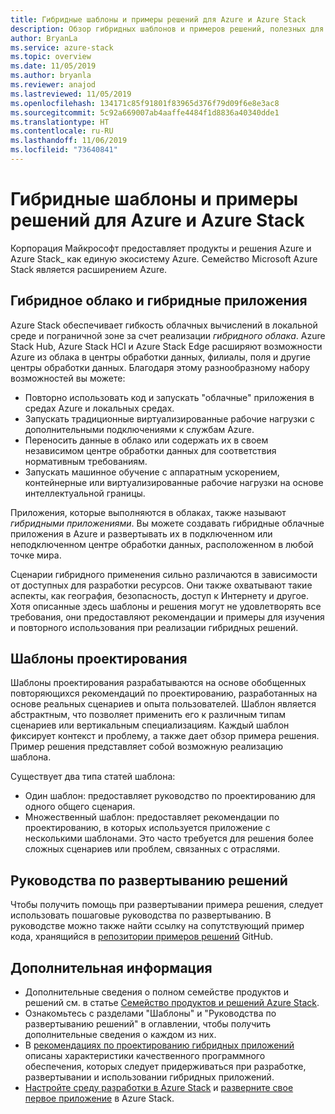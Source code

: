 ```yaml
---
title: Гибридные шаблоны и примеры решений для Azure и Azure Stack
description: Обзор гибридных шаблонов и примеров решений, полезных для изучения и создания гибридных решений в Azure и Azure Stack.
author: BryanLa
ms.service: azure-stack
ms.topic: overview
ms.date: 11/05/2019
ms.author: bryanla
ms.reviewer: anajod
ms.lastreviewed: 11/05/2019
ms.openlocfilehash: 134171c85f91801f83965d376f79d09f6e8e3ac8
ms.sourcegitcommit: 5c92a669007ab4aaffe4484f1d8836a40340dde1
ms.translationtype: HT
ms.contentlocale: ru-RU
ms.lasthandoff: 11/06/2019
ms.locfileid: "73640841"
---
```

# <a name="hybrid-patterns-and-solution-examples-for-azure-and-azure-stack"></a>Гибридные шаблоны и примеры решений для Azure и Azure Stack

Корпорация Майкрософт предоставляет продукты и решения Azure и Azure Stack_ как единую экосистему Azure. Семейство Microsoft Azure Stack является расширением Azure. 

## <a name="the-hybrid-cloud-and-hybrid-apps"></a>Гибридное облако и гибридные приложения

Azure Stack обеспечивает гибкость облачных вычислений в локальной среде и пограничной зоне за счет реализации *гибридного облака*. Azure Stack Hub, Azure Stack HCI и Azure Stack Edge расширяют возможности Azure из облака в центры обработки данных, филиалы, поля и другие центры обработки данных. Благодаря этому разнообразному набору возможностей вы можете:

- Повторно использовать код и запускать "облачные" приложения в средах Azure и локальных средах.
- Запускать традиционные виртуализированные рабочие нагрузки с дополнительными подключениями к службам Azure.
- Переносить данные в облако или содержать их в своем независимом центре обработки данных для соответствия нормативным требованиям.
- Запускать машинное обучение с аппаратным ускорением, контейнерные или виртуализированные рабочие нагрузки на основе интеллектуальной границы.

Приложения, которые выполняются в облаках, также называют *гибридными приложениями*. Вы можете создавать гибридные облачные приложения в Azure и развертывать их в подключенном или неподключенном центре обработки данных, расположенном в любой точке мира.

Сценарии гибридного применения сильно различаются в зависимости от доступных для разработки ресурсов. Они также охватывают такие аспекты, как география, безопасность, доступ к Интернету и другое. Хотя описанные здесь шаблоны и решения могут не удовлетворять все требования, они предоставляют рекомендации и примеры для изучения и повторного использования при реализации гибридных решений.

## <a name="design-patterns"></a>Шаблоны проектирования

Шаблоны проектирования разрабатываются на основе обобщенных повторяющихся рекомендаций по проектированию, разработанных на основе реальных сценариев и опыта пользователей. Шаблон является абстрактным, что позволяет применить его к различным типам сценариев или вертикальным специализациям. Каждый шаблон фиксирует контекст и проблему, а также дает обзор примера решения. Пример решения представляет собой возможную реализацию шаблона.

Существует два типа статей шаблона:

- Один шаблон: предоставляет руководство по проектированию для одного общего сценария.
- Множественный шаблон: предоставляет рекомендации по проектированию, в которых используется приложение с несколькими шаблонами. Это часто требуется для решения более сложных сценариев или проблем, связанных с отраслями.

## <a name="solution-deployment-guides"></a>Руководства по развертыванию решений

Чтобы получить помощь при развертывании примера решения, следует использовать пошаговые руководства по развертыванию. В руководстве можно также найти ссылку на сопутствующий пример кода, хранящийся в [репозитории примеров решений](https://github.com/Azure-Samples/azure-intelligent-edge-patterns) GitHub. 

## <a name="next-steps"></a>Дополнительная информация

- Дополнительные сведения о полном семействе продуктов и решений см. в статье [Семейство продуктов и решений Azure Stack](/azure-stack).
- Ознакомьтесь с разделами "Шаблоны" и "Руководства по развертыванию решений" в оглавлении, чтобы получить дополнительные сведения о каждом из них.
- В [рекомендациях по проектированию гибридных приложений](overview-app-design-considerations.md) описаны характеристики качественного программного обеспечения, которых следует придерживаться при разработке, развертывании и использовании гибридных приложений.
- [Настройте среду разработки в Azure Stack](../user/azure-stack-dev-start.md) и [разверните свое первое приложение](../user/azure-stack-dev-start-deploy-app.md) в Azure Stack.
